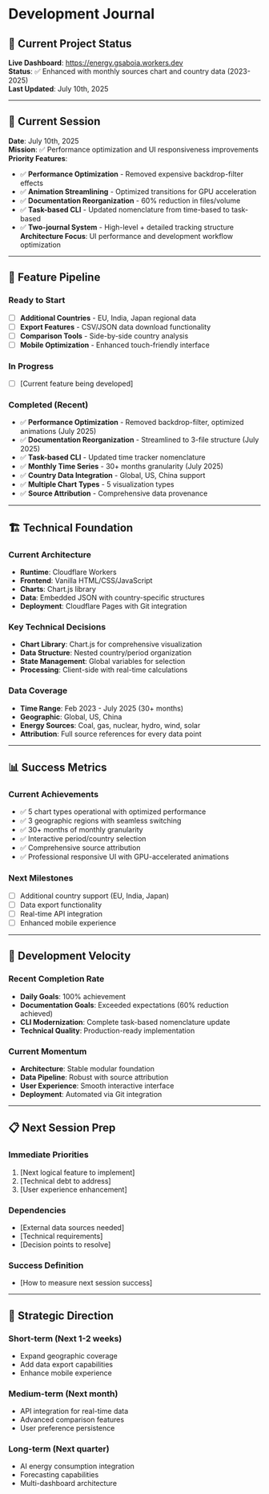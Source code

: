 # Development Journal

## 🎯 **Current Project Status**

**Live Dashboard**: https://energy.gsaboia.workers.dev  
**Status**: ✅ Enhanced with monthly sources chart and country data (2023-2025)  
**Last Updated**: July 10th, 2025

---

## 📅 **Current Session**

**Date**: July 10th, 2025  
**Mission**: ✅ Performance optimization and UI responsiveness improvements  
**Priority Features**:

- ✅ **Performance Optimization** - Removed expensive backdrop-filter effects
- ✅ **Animation Streamlining** - Optimized transitions for GPU acceleration
- ✅ **Documentation Reorganization** - 60% reduction in files/volume
- ✅ **Task-based CLI** - Updated nomenclature from time-based to task-based
- ✅ **Two-journal System** - High-level + detailed tracking structure
  **Architecture Focus**: UI performance and development workflow optimization

---

## 🚀 **Feature Pipeline**

### Ready to Start

- [ ] **Additional Countries** - EU, India, Japan regional data
- [ ] **Export Features** - CSV/JSON data download functionality
- [ ] **Comparison Tools** - Side-by-side country analysis
- [ ] **Mobile Optimization** - Enhanced touch-friendly interface

### In Progress

- [ ] [Current feature being developed]

### Completed (Recent)

- ✅ **Performance Optimization** - Removed backdrop-filter, optimized animations (July 2025)
- ✅ **Documentation Reorganization** - Streamlined to 3-file structure (July 2025)
- ✅ **Task-based CLI** - Updated time tracker nomenclature
- ✅ **Monthly Time Series** - 30+ months granularity (July 2025)
- ✅ **Country Data Integration** - Global, US, China support
- ✅ **Multiple Chart Types** - 5 visualization types
- ✅ **Source Attribution** - Comprehensive data provenance

---

## 🏗️ **Technical Foundation**

### Current Architecture

- **Runtime**: Cloudflare Workers
- **Frontend**: Vanilla HTML/CSS/JavaScript
- **Charts**: Chart.js library
- **Data**: Embedded JSON with country-specific structures
- **Deployment**: Cloudflare Pages with Git integration

### Key Technical Decisions

- **Chart Library**: Chart.js for comprehensive visualization
- **Data Structure**: Nested country/period organization
- **State Management**: Global variables for selection
- **Processing**: Client-side with real-time calculations

### Data Coverage

- **Time Range**: Feb 2023 - July 2025 (30+ months)
- **Geographic**: Global, US, China
- **Energy Sources**: Coal, gas, nuclear, hydro, wind, solar
- **Attribution**: Full source references for every data point

---

## 📊 **Success Metrics**

### Current Achievements

- ✅ 5 chart types operational with optimized performance
- ✅ 3 geographic regions with seamless switching
- ✅ 30+ months of monthly granularity
- ✅ Interactive period/country selection
- ✅ Comprehensive source attribution
- ✅ Professional responsive UI with GPU-accelerated animations

### Next Milestones

- [ ] Additional country support (EU, India, Japan)
- [ ] Data export functionality
- [ ] Real-time API integration
- [ ] Enhanced mobile experience

---

## 🔄 **Development Velocity**

### Recent Completion Rate

- **Daily Goals**: 100% achievement
- **Documentation Goals**: Exceeded expectations (60% reduction achieved)
- **CLI Modernization**: Complete task-based nomenclature update
- **Technical Quality**: Production-ready implementation

### Current Momentum

- **Architecture**: Stable modular foundation
- **Data Pipeline**: Robust with source attribution
- **User Experience**: Smooth interactive interface
- **Deployment**: Automated via Git integration

---

## 📋 **Next Session Prep**

### Immediate Priorities

1. [Next logical feature to implement]
2. [Technical debt to address]
3. [User experience enhancement]

### Dependencies

- [External data sources needed]
- [Technical requirements]
- [Decision points to resolve]

### Success Definition

- [How to measure next session success]

---

## 🎯 **Strategic Direction**

### Short-term (Next 1-2 weeks)

- Expand geographic coverage
- Add data export capabilities
- Enhance mobile experience

### Medium-term (Next month)

- API integration for real-time data
- Advanced comparison features
- User preference persistence

### Long-term (Next quarter)

- AI energy consumption integration
- Forecasting capabilities
- Multi-dashboard architecture
